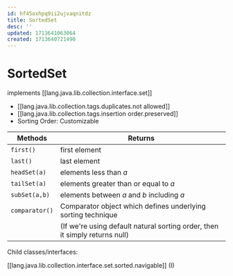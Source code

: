 ```yaml
---
id: hf45oxhpq9ii2ujvaqnitdz
title: SortedSet
desc: ''
updated: 1713641063064
created: 1713640721490
---
```

# SortedSet

implements [[lang.java.lib.collection.interface.set]]

- [[lang.java.lib.collection.tags.duplicates.not allowed]]
- [[lang.java.lib.collection.tags.insertion order.preserved]]
- Sorting Order: Customizable

| Methods |Returns |
|-----------|---------------|
| `first()` | first element |
| `last()`  | last element  |
| `headSet(a)` | elements less than *a*  |
| `tailSet(a)` | elements greater than or equal to *a* |
| `subSet(a,b)` | elements between *a* and *b* including *a* |
| `comparator()` | Comparator object which defines underlying sorting technique  |
|                   |   (If we're using default natural sorting order, then it simply returns null) |


Child classes/interfaces:

[[lang.java.lib.collection.interface.set.sorted.navigable]] (I)
